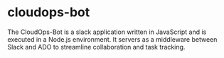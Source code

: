 # cloudops-bot
The CloudOps-Bot  is a slack application written in JavaScript and is executed in a Node.js environment. It servers as a middleware between Slack and ADO to streamline collaboration and task tracking. 
